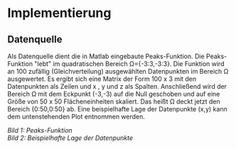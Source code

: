 # Implementierung

## Datenquelle
Als Datenquelle dient die in Matlab eingebaute Peaks-Funktion. Die Peaks-Funktion "lebt" im quadratischen Bereich Ω={-3:3,-3:3}. Die Funktion wird an 100 zufällig (Gleichverteilung) ausgewählten Datenpunkten im Bereich Ω ausgewertet. Es ergibt sich eine Matrix der Form 100 x 3 mit den Datenpunkten als Zeilen und x , y und z als Spalten. Anschließend wird der Bereich Ω mit dem Eckpunkt (-3,-3) auf die Null geschoben und auf eine Größe von 50 x 50 Flächeneinheiten skaliert. Das heißt Ω deckt jetzt den Bereich {0:50,0:50} ab. Eine beispielhafte Lage der Datenpunkte (x,y) kann dem untenstehenden Plot entnommen werden.

*Bild 1: Peaks-Funktion*  
*Bild 2: Beispielhafte Lage der Datenpunkte*
